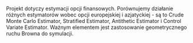Projekt dotyczy estymacji opcji finansowych. Porównujemy działanie różnych estymatorów wobec opcji europejskiej i azjatyckiej - są to Crude Monte Carlo Estimator, Stratified Estimator, Antithetic Estimator i Control Variate Estimator. Ważnym elementem jest zastosowanie geometrycznego ruchu Browna do symulacji.
